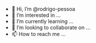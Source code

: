 - 👋 Hi, I’m @rodrigo-pessoa
- 👀 I’m interested in ...
- 🌱 I’m currently learning ...
- 💞️ I’m looking to collaborate on ...
- 📫 How to reach me ...

<!---
rodrigo-pessoa/rodrigo-pessoa is a ✨ special ✨ repository because its `README.md` (this file) appears on your GitHub profile.
You can click the Preview link to take a look at your changes.
--->
